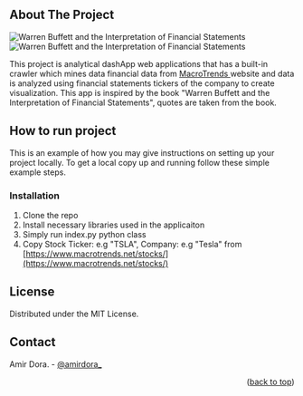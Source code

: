 <!-- ABOUT THE PROJECT -->
## About The Project

![Warren Buffett and the Interpretation of Financial Statements](https://github.com/amirdora/data-scraping-and-fundamental-analysis/raw/master/images/interpretation%20of%20financial%20statements%202-%20amirdora%20.png)
![Warren Buffett and the Interpretation of Financial Statements](https://github.com/amirdora/data-scraping-and-fundamental-analysis/raw/master/images/interpretation%20of%20financial%20statements%201%20-%20amirdora.png)

This project is analytical dashApp web applications that has a built-in crawler which mines data financial data from <a href="https://www.macrotrends.net/stocks/charts/%s/%s/"> MacroTrends </a> website and data is analyzed using financial statements tickers of the company to create visualization. This app is inspired by the book "Warren Buffett and the Interpretation of Financial Statements", quotes are taken from the book.

## How to run project

This is an example of how you may give instructions on setting up your project locally.
To get a local copy up and running follow these simple example steps.

### Installation

1. Clone the repo
2. Install necessary libraries used in the applicaiton
3. Simply run index.py python class
3. Copy Stock Ticker: e.g "TSLA", Company: e.g "Tesla" from
 [https://www.macrotrends.net/stocks/](https://www.macrotrends.net/stocks/)


<!-- LICENSE -->
## License

Distributed under the MIT License.

<!-- CONTACT -->
## Contact

Amir Dora. - [@amirdora_](https://twitter.com/amirdora_)

<p align="right">(<a href="#top">back to top</a>)</p>